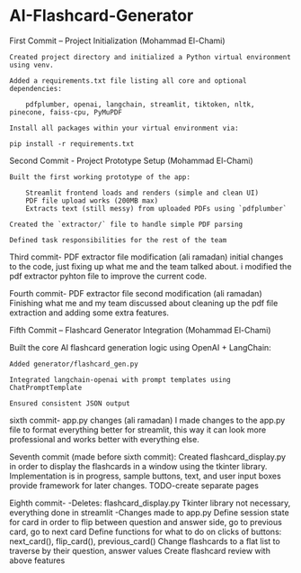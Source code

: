 # AI-Flashcard-Generator
First Commit – Project Initialization (Mohammad El-Chami)

    Created project directory and initialized a Python virtual environment using venv.

    Added a requirements.txt file listing all core and optional dependencies:

        pdfplumber, openai, langchain, streamlit, tiktoken, nltk, pinecone, faiss-cpu, PyMuPDF

    Install all packages within your virtual environment via:

    pip install -r requirements.txt

Second Commit - Project Prototype Setup (Mohammad El-Chami)

    Built the first working prototype of the app:
    
        Streamlit frontend loads and renders (simple and clean UI)
        PDF file upload works (200MB max)
        Extracts text (still messy) from uploaded PDFs using `pdfplumber`
        
    Created the `extractor/` file to handle simple PDF parsing
    
    Defined task responsibilities for the rest of the team

Third commit- PDF extractor file modification (ali ramadan)
   initial changes to the code, just fixing up what me and the team talked about. 
   i modified the pdf extractor pyhton file to improve the current code. 

Fourth commit- PDF extractor file second modification (ali ramadan)
    Finishing what me and my team discussed about cleaning up the pdf file extraction and adding some extra features.
    
Fifth Commit – Flashcard Generator Integration (Mohammad El-Chami)

Built the core AI flashcard generation logic using OpenAI + LangChain:

    Added generator/flashcard_gen.py

    Integrated langchain-openai with prompt templates using ChatPromptTemplate

    Ensured consistent JSON output

sixth commit- app.py changes (ali ramadan)
    I made changes to the app.py file to format everything better for streamlit, this way it can look more professional and works better with everything else.

Seventh commit (made before sixth commit):
Created flashcard_display.py in order to display the flashcards in a window using the tkinter library. Implementation is in progress, sample buttons, text, and user input boxes provide framework for later changes. TODO-create separate pages

Eighth commit-
-Deletes: flashcard_display.py
    Tkinter library not necessary, everything done in streamlit
-Changes made to app.py
    Define session state for card in order to flip between question and answer side, go to previous card, go to next card
    Define functions for what to do on clicks of buttons: next_card(), flip_card(), previous_card() 
    Change flashcards to a flat list to traverse by their question, answer values
    Create flashcard review with above features